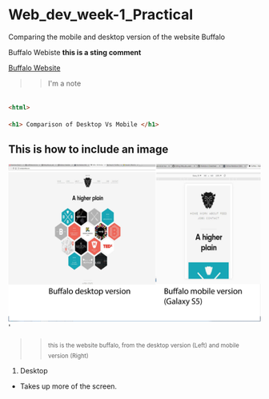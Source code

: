# Web_dev_week-1_Practical
Comparing the mobile and desktop version of the website Buffalo

Buffalo Webiste **this is a sting comment**


[Buffalo Website](http://builtbybuffalo.com/)
>> I'm a note

```html

<html>

<h1> Comparison of Desktop Vs Mobile </h1>

```

## This is how to include an image
![This is an image](Buffalocomparison.jpg) '
>> <sub> this is the website buffalo, from the desktop version (Left) and mobile version (Right) </sub>

1. Desktop
- Takes up more of the screen. 

